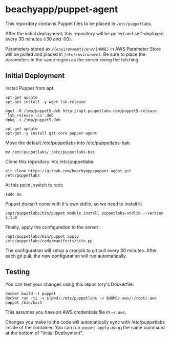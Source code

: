 # beachyapp/puppet-agent

This repository contains Puppet files to be placed in `/etc/puppetlabs`.

After the initial deployment, this repository will be pulled and self-deployed every
30 minutes (:30 and :00).

Parameters stored as `/{environment}/env/{NAME}` in AWS Parameter Store will be pulled
and placed in `/etc/environment`. Be sure to place the parameters in the same region as
the server doing the fetching.

## Initial Deployment

Install Puppet from apt:

```
apt-get update
apt-get install -y wget lsb-release

wget -O /tmp/puppet5.deb http://apt.puppetlabs.com/puppet5-release-`lsb_release -cs`.deb
dpkg -i /tmp/puppet5.deb

apt-get update
apt-get -y install git-core puppet-agent
```

Move the default /etc/puppetlabs into /etc/puppetlabs-bak:

```
mv /etc/puppetlabs/ /etc/puppetlabs-bak
```

Clone this repository into /etc/puppetlabs:

```
git clone https://github.com/beachyapp/puppet-agent.git /etc/puppetlabs
```

At this point, switch to root:

```
sudo su
```

Puppet doesn't come with it's own stdlib, so we need to install it:

```
/opt/puppetlabs/bin/puppet module install puppetlabs-stdlib --version 5.1.0
```

Finally, apply the configuration to the server:

```
/opt/puppetlabs/bin/puppet apply /etc/puppetlabs/code/manifests/site.pp
```

The configuration will setup a cronjob to git pull every 30 minutes. After each
git pull, the new configuration will run automatically.

## Testing

You can test your changes using this repository's Dockerfile:

```
docker build -t puppet .
docker run -ti -v $(pwd):/etc/puppetlabs -v $HOME/.aws/:/root/.aws puppet /bin/bash
```

This assumes you have an AWS credentials file in `~/.aws`.

Changes you make to the code will automatically sync with /etc/puppetlabs inside
of the container. You can run `puppet apply` using the same command at the bottom
of "Initial Deployment".
